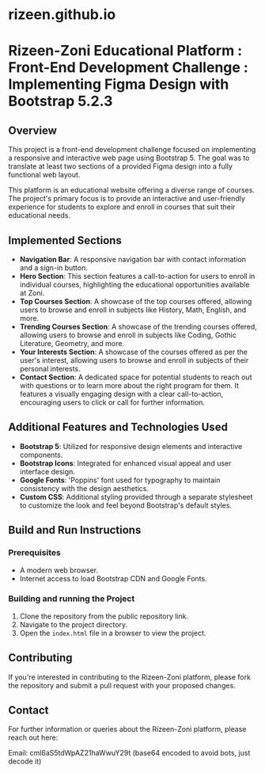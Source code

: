 # rizeen.github.io

# Rizeen-Zoni Educational Platform : Front-End Development Challenge : Implementing Figma Design with Bootstrap 5.2.3

## Overview
This project is a front-end development challenge focused on implementing a responsive and interactive web page using Bootstrap 5. The goal was to translate at least two sections of a provided Figma design into a fully functional web layout.

This platform is an educational website offering a diverse range of courses. The project's primary focus is to provide an interactive and user-friendly experience for students to explore and enroll in courses that suit their educational needs.

## Implemented Sections
- **Navigation Bar**: A responsive navigation bar with contact information and a sign-in button.
- **Hero Section**: This section features a call-to-action for users to enroll in individual courses, highlighting the educational opportunities available at Zoni.
- **Top Courses Section**: A showcase of the top courses offered, allowing users to browse and enroll in subjects like History, Math, English, and more.
- **Trending Courses Section**: A showcase of the trending courses offered, allowing users to browse and enroll in subjects like Coding, Gothic Literature, Geometry, and more.
- **Your Interests Section**: A showcase of the courses offered as per the user's interest, allowing users to browse and enroll in subjects of their personal interests.
- **Contact Section**: A dedicated space for potential students to reach out with questions or to learn more about the right program for them. It features a visually engaging design with a clear call-to-action, encouraging users to click or call for further information.

## Additional Features and Technologies Used
- **Bootstrap 5**: Utilized for responsive design elements and interactive components.
- **Bootstrap Icons**: Integrated for enhanced visual appeal and user interface design.
- **Google Fonts**: 'Poppins' font used for typography to maintain consistency with the design aesthetics.
- **Custom CSS**: Additional styling provided through a separate stylesheet to customize the look and feel beyond Bootstrap's default styles.

## Build and Run Instructions
### Prerequisites
- A modern web browser.
- Internet access to load Bootstrap CDN and Google Fonts.

### Building and running the Project
1. Clone the repository from the public repository link.
2. Navigate to the project directory.
1. Open the `index.html` file in a browser to view the project.

## Contributing
If you're interested in contributing to the Rizeen-Zoni platform, please fork the repository and submit a pull request with your proposed changes.

## Contact
For further information or queries about the Rizeen-Zoni platform, please reach out here:

Email: cml6aS5tdWpAZ21haWwuY29t (base64 encoded to avoid bots, just decode it)

